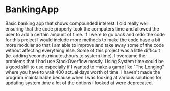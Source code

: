 # BankingApp
Basic banking app that shows compounded interest.
I did really well ensuring that the code properly took the computers time and allowed the user to add a certain amount of time.
If I were to go back and redo the code for this project I would include more methods to make the code base a bit more modular so that I am able to improve and take away some of the code without affecting everything else.
Some of this project was a little difficult (ie. adding seconds,minutes,hours to system time). I overcame the problems that I had use StackOverflow mostly.
Using System time could be a good skill to use especially if I wanted to make a game like "The Longing" where you have to wait 400 actual days worth of time.
I haven't made the program maintainable because when I was looking at various solutions for updating system time a lot of the options I looked at were deprecated.

